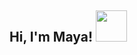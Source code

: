 <h2> Hi, I'm Maya! <img src="https://media.giphy.com/media/mGcNjsfWAjY5AEZNw6/giphy.gif" width="50"></h2> 
